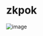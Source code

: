 # zkpok

![image](https://github.com/Jimmy01240397/CTF-writeup/assets/57281249/affc0066-8999-411b-8342-4369b81cbc10)
